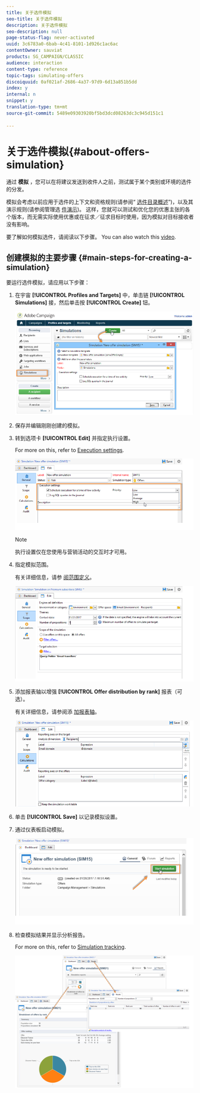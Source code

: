 ```yaml
---
title: 关于选件模拟
seo-title: 关于选件模拟
description: 关于选件模拟
seo-description: null
page-status-flag: never-activated
uuid: 3c6783a0-6bab-4c41-8101-1d926c1ac6ac
contentOwner: sauviat
products: SG_CAMPAIGN/CLASSIC
audience: interaction
content-type: reference
topic-tags: simulating-offers
discoiquuid: 0af021af-2686-4a37-97d9-6d13a851b5dd
index: y
internal: n
snippet: y
translation-type: tm+mt
source-git-commit: 5489e09303920bf5bd3dcd08263dc3c945d151c1

---
```



# 关于选件模拟{#about-offers-simulation}

通过 **模拟** ，您可以在将建议发送到收件人之前，测试属于某个类别或环境的选件的分发。

模拟会考虑以前应用于选件的上下文和资格规则(请参阅“ [选件目录概述](../../interaction/using/offer-catalog-overview.md)”)，以及其演示规则(请参阅管理选 [件演示](../../interaction/using/managing-offer-presentation.md))。 这样，您就可以测试和优化您的优惠主张的各个版本，而无需实际使用优惠或在征求／征求目标时使用，因为模拟对目标接收者没有影响。

要了解如何模拟选件，请阅读以下步骤。 You can also watch this [video](https://helpx.adobe.com/campaign/classic/how-to/simulate-offer-in-acv6.html?playlist=/ccx/v1/collection/product/campaign/classic/segment/digital-marketers/explevel/intermediate/applaunch/introduction/collection.ccx.js&ref=helpx.adobe.com).

## 创建模拟的主要步骤 {#main-steps-for-creating-a-simulation}

要运行选件模拟，请应用以下步骤：

1. 在宇宙 **[!UICONTROL Profiles and Targets]** 中，单击链 **[!UICONTROL Simulations]** 接，然后单击按 **[!UICONTROL Create]** 钮。

   ![](assets/offer_simulation_001.png)

1. 保存并编辑刚刚创建的模拟。
1. 转到选项卡 **[!UICONTROL Edit]** 并指定执行设置。

   For more on this, refer to [Execution settings](../../interaction/using/execution-settings.md).

   ![](assets/offer_simulation_003.png)

   >[!NOTE]
   >
   >执行设置仅在您使用与营销活动的交互时才可用。

1. 指定模拟范围。

   有关详细信息，请参 [阅范围定义](../../interaction/using/simulation-scope.md#definition-of-the-scope)。

   ![](assets/offer_simulation_004.png)

1. 添加报表轴以增强 **[!UICONTROL Offer distribution by rank]** 报表（可选）。

   有关详细信息，请参阅添 [加报表轴](../../interaction/using/simulation-scope.md#adding-reporting-axes)。

   ![](assets/offer_simulation_005.png)

1. 单击 **[!UICONTROL Save]** 以记录模拟设置。
1. 通过仪表板启动模拟。

   ![](assets/offer_simulation_006.png)

1. 检查模拟结果并显示分析报告。

   For more on this, refer to [Simulation tracking](../../interaction/using/simulation-tracking.md).

   ![](assets/offer_simulation_007.png)
